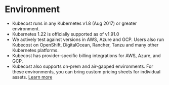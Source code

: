Environment
===========

* Kubecost runs in any Kubernetes v1.8 (Aug 2017) or greater environment.
* Kubernetes 1.22 is officially supported as of v1.91.0
* We actively test against versions in AWS, Azure and GCP. Users also run Kubecost on OpenShift, DigitalOcean, Rancher, Tanzu and many other Kubernetes platforms.
* Kubecost has provider-specific billing integrations for AWS, Azure, and GCP.
* Kubecost also supports on-prem and air-gapped environments. For these environments, you can bring custom pricing sheets for individual assets. [Learn more](https://github.com/kubecost/docs/blob/main/air-gapped.md#q-how-do-i-configure-prices-for-my-on-premise-assets)



<!--- {"article":"4407601810199","section":"4402815636375","permissiongroup":"1500001277122"} --->
